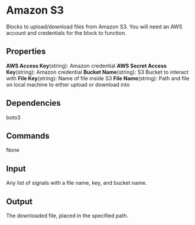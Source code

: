 Amazon S3
===========

Blocks to upload/download files from Amazon S3.  You will need an AWS account
and credentials for the block to function.

Properties
--------------
**AWS Access Key**(string): Amazon credential
**AWS Secret Access Key**(string): Amazon credential
**Bucket Name**(string): S3 Bucket to interact with
**File Key**(string): Name of file inside S3
**File Name**(string): Path and file on local machine to either upload or download
into  

Dependencies
----------------
boto3

Commands
----------------
None

Input
-------
Any list of signals with a file name, key, and bucket name.

Output
---------
The downloaded file, placed in the specified path.